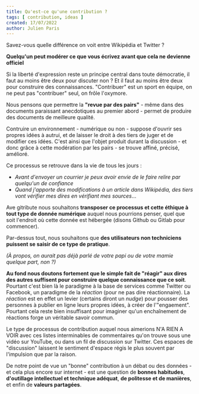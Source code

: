 ```yaml
---
title: Qu'est-ce qu'une contribution ?
tags: [ contribution, ideas ]
created: 17/07/2022
author: Julien Paris
---
```


Savez-vous quelle différence on voit entre Wikipédia et Twitter ? 

**Quelqu'un peut modérer ce que vous écrivez avant que cela ne devienne officiel**

Si la liberté d'expression reste un principe central dans toute démocratie, il faut au moins être deux pour discuter non ? Et il faut au moins être deux pour construire des connaissances. "Contribuer" est un sport en équipe, on ne peut pas "contribuer" seul, on frôle l'oxymore.

Nous pensons que permettre la **"revue par des pairs"** - même dans des documents paraissant anecdotiques au premier abord - permet de produire des documents de meilleure qualité.

Contruire un environnement - numérique ou non - suppose d'ouvrir ses propres idées à autrui, et de laisser le droit à des tiers de juger et de modifier ces idées. C'est ainsi que l'objet produit durant la discussion - et donc grâce à cette modération par les pairs - se trouve affiné, précisé, amélioré.

Ce processus se retrouve dans la vie de tous les jours : 

- _Avant d'envoyer un courrier je peux avoir envie de le faire relire par quelqu'un de confiance_
- _Quand j'apporte des modifications à un article dans Wikipédia, des tiers vont vérifier mes dires en vérifiant mes sources_...

Ave gitribute nous souhaitons **transposer ce processus et cette éthique à tout type de donnée numérique** auquel nous pourrions penser, quel que soit l'endroit où cette donnée est hébergée (disons Github ou Gitlab pour commencer).

Par-dessus tout, nous souhaitons que **des utilisateurs non techniciens puissent se saisir de ce type de pratique**.

_(À propos, on aurait pas déjà parlé de votre papi ou de votre mamie quelque part, non ?)_

**Au fond nous doutons fortement que le simple fait de "réagir" aux dires des autres suffisent pour construire quelque connaissance que ce soit**. Pourtant c'est bien là le paradigme à la base de services comme Twitter ou Facebook, un paradigme de la _réaction_ (pour ne pas dire réactionnaire). La _réaction_ est en effet un levier (certains diront un _nudge_) pour pousser des personnes à publier en ligne leurs propres idées, à créer de l'"engaement". Pourtant cela reste bien insuffisant pour imaginer qu'un enchaînement de réactions forge un véritable savoir commun.

Le type de processus de contribution auquel nous aimerions N'A RIEN A VOIR avec ces listes interminables de commentaires qu'on trouve sous une vidéo sur YouTube, ou dans un fil de discussion sur Twitter. Ces espaces de "discussion" laissent le sentiment d'espace régis le plus souvent par l'impulsion que par la raison.

De notre point de vue un "bonne" contribution à un débat ou des données - et cela plus encore sur internet - est une question de **bonnes habitudes**, **d'outillage intellectuel et technique adéquat**, **de politesse et de manières**, et enfin de **valeurs partagées**.
